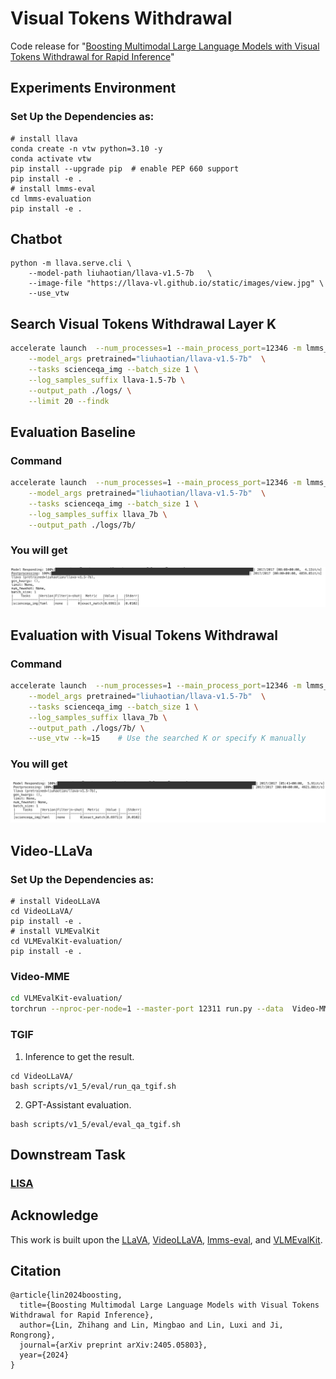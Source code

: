 # Visual Tokens Withdrawal 
Code release for "[Boosting Multimodal Large Language Models with Visual Tokens
Withdrawal for Rapid Inference](https://arxiv.org/abs/2405.05803)" 


## Experiments Environment
### Set Up the Dependencies as:
```
# install llava
conda create -n vtw python=3.10 -y
conda activate vtw
pip install --upgrade pip  # enable PEP 660 support
pip install -e .
# install lmms-eval
cd lmms-evaluation
pip install -e .
```

## Chatbot
```
python -m llava.serve.cli \
    --model-path liuhaotian/llava-v1.5-7b   \
    --image-file "https://llava-vl.github.io/static/images/view.jpg" \
    --use_vtw
``` 

## Search Visual Tokens Withdrawal  Layer K
```bash
accelerate launch  --num_processes=1 --main_process_port=12346 -m lmms_eval --model llava \
    --model_args pretrained="liuhaotian/llava-v1.5-7b"  \
    --tasks scienceqa_img --batch_size 1 \
    --log_samples_suffix llava-1.5-7b \
    --output_path ./logs/ \
    --limit 20 --findk
```


## Evaluation Baseline
### Command
```bash
accelerate launch  --num_processes=1 --main_process_port=12346 -m lmms_eval --model llava \
    --model_args pretrained="liuhaotian/llava-v1.5-7b"  \
    --tasks scienceqa_img --batch_size 1 \
    --log_samples_suffix llava_7b \
    --output_path ./logs/7b/ 
```
### You will get
![alt text](./assets/baseline.png)

## Evaluation with Visual Tokens Withdrawal
### Command
```bash
accelerate launch  --num_processes=1 --main_process_port=12346 -m lmms_eval --model llava \
    --model_args pretrained="liuhaotian/llava-v1.5-7b"  \
    --tasks scienceqa_img --batch_size 1 \
    --log_samples_suffix llava_7b \
    --output_path ./logs/7b/ \
    --use_vtw --k=15    # Use the searched K or specify K manually 
```
### You will get
![alt text](./assets/vtw.png)

## Video-LLaVa
### Set Up the Dependencies as:
```
# install VideoLLaVA
cd VideoLLaVA/
pip install -e .
# install VLMEvalKit
cd VLMEvalKit-evaluation/
pip install -e .
```
### Video-MME
```bash
cd VLMEvalKit-evaluation/
torchrun --nproc-per-node=1 --master-port 12311 run.py --data  Video-MME --work-dir ./results/videollava_VTW --model Video-LLaVA-7B 
```
### TGIF
1. Inference to get the result.
```Shell
cd VideoLLaVA/
bash scripts/v1_5/eval/run_qa_tgif.sh
```

2. GPT-Assistant evaluation.
```Shell
bash scripts/v1_5/eval/eval_qa_tgif.sh
```

## Downstream Task
### [LISA](/LISA/readme.md)



## Acknowledge
This work is built upon the [LLaVA](https://github.com/haotian-liu/LLaVA), [VideoLLaVA](https://github.com/PKU-YuanGroup/Video-LLaVA), [lmms-eval](https://github.com/EvolvingLMMs-Lab/lmms-eval), and [VLMEvalKit](https://github.com/open-compass/VLMEvalKit/).

## Citation
```
@article{lin2024boosting,
  title={Boosting Multimodal Large Language Models with Visual Tokens Withdrawal for Rapid Inference},
  author={Lin, Zhihang and Lin, Mingbao and Lin, Luxi and Ji, Rongrong},
  journal={arXiv preprint arXiv:2405.05803},
  year={2024}
}
```